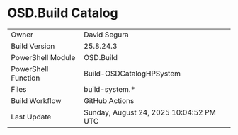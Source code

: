 ﻿# OSD.Build Catalog

| | |
|-|-|
| Owner | David Segura |
| Build Version | 25.8.24.3 |
| PowerShell Module | OSD.Build |
| PowerShell Function | Build-OSDCatalogHPSystem |
| Files | build-system.* |
| Build Workflow | GitHub Actions |
| Last Update | Sunday, August 24, 2025 10:04:52 PM UTC |
